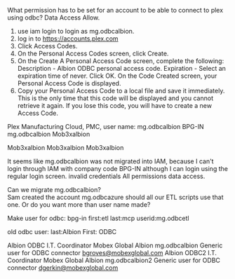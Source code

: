 What permission has to be set for an account to be able to connect to plex using odbc? Data Access Allow.

1. use iam login to login as mg.odbcalbion.
2. log in to https://accounts.plex.com
2. Click Access Codes.
3. On the Personal Access Codes screen, click Create.
4. On the Create A Personal Access Code screen, complete the following:
Description - Albion ODBC personal access code.
Expiration - Select an expiration time of never.
Click OK.
On the Code Created screen, your Personal Access Code is displayed.
5. Copy your Personal Access Code to a local file and save it immediately. This is the only time that this code will be displayed and you cannot retrieve it again. If you lose this code, you will have to create a new Access Code.

Plex Manufacturing Cloud, PMC, user name: mg.odbcalbion
BPG-IN
mg.odbcalbion
Mob3xalbion

Mob3xalbion
Mob3xalbion
Mob3xalbion


It seems like mg.odbcalbion was not migrated into IAM, because I can't login through IAM with company code BPG-IN although I can login using the regular login screen. invalid credentials
All permissions data access.

Can we migrate mg.odbcalbion?  
Sam created the account mg.odbcazure should all our ETL scripts use that one.
Or do you want more than user name made?

Make user for odbc:
bpg-in
first:etl
last:mcp
userid:mg.odbcetl

old odbc user:
last:Albion
First: ODBC

Albion	ODBC	I.T. Coordinator	Mobex Global Albion	 	mg.odbcalbion	Generic user for ODBC connector	bgroves@mobexglobal.com	
Albion	ODBC2	I.T. Coordinator	Mobex Global Albion	 	mg.odbcalbion2	Generic user for ODBC connector	dgerkin@mobexglobal.com	



